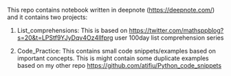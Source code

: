 This repo contains notebook written in deepnote (https://deepnote.com/) and it contains two projects:

1. List_comprehensions: This is based on https://twitter.com/mathsppblog?s=20&t=LPStf9YJyDqv4Oz4llfprg user 100day list comprehension series

2. Code_Practice: This contains small code snippets/examples based on important concepts. This is might contain some duplicate examples based on my other repo https://github.com/atifiu/Python_code_snippets
